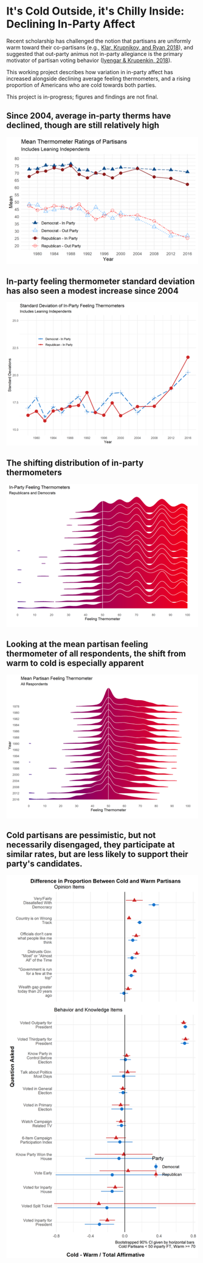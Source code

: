 # It's Cold Outside, it's Chilly Inside: Declining In-Party Affect

Recent scholarship has challenged the notion that partisans are uniformly warm toward their co-partisans (e.g.,  [Klar, Krupnikov, and Ryan 2018](https://academic.oup.com/poq/article-abstract/82/2/379/4996003)), and suggested that out-party animus not in-party allegiance is the primary motivator of partisan voting behavior ([Iyengar & Krupenkin, 2018](https://onlinelibrary.wiley.com/doi/full/10.1111/pops.12487)). 

This working project describes how variation in in-party affect has increased alongside declining average feeling thermometers, and a rising proportion of Americans who are cold towards both parties.

This project is in-progress; figures and findings are not final.


## Since 2004, average in-party therms have declined, though are still relatively high
![Particularly for Republicans, in-party therms have declined](fig/cdf-mean-ns.png)

## In-party feeling thermometer standard deviation has also seen a modest increase since 2004
![increasing in-party FT SD since 2004](fig/cdf-sd-ns.png)

## The shifting distribution of in-party thermometers
![fattening left-tails in in-party therms](fig/cdf-ridge-ns.png)

## Looking at the mean partisan feeling thermometer of all respondents, the shift from warm to cold is especially apparent
![The distribution of mean partisan feeling thermometers has shifted from right to left skew](fig/cdf-ridge-all.png)

## Cold partisans are pessimistic, but not necessarily disengaged, they participate at similar rates, but are less likely to support their party's candidates.
![Differences between cold and warm partisans attitudes and behavior.](fig/gg-pooled-combined-strict.png)
